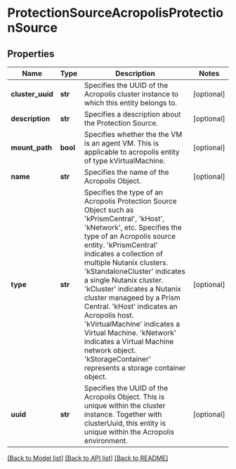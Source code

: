 # ProtectionSourceAcropolisProtectionSource

## Properties
Name | Type | Description | Notes
------------ | ------------- | ------------- | -------------
**cluster_uuid** | **str** | Specifies the UUID of the Acropolis cluster instance to which this entity belongs to. | [optional] 
**description** | **str** | Specifies a description about the Protection Source. | [optional] 
**mount_path** | **bool** | Specifies whether the the VM is an agent VM. This is applicable to acropolis entity of type kVirtualMachine. | [optional] 
**name** | **str** | Specifies the name of the Acropolis Object. | [optional] 
**type** | **str** | Specifies the type of an Acropolis Protection Source Object such as &#39;kPrismCentral&#39;, &#39;kHost&#39;, &#39;kNetwork&#39;, etc. Specifies the type of an Acropolis source entity. &#39;kPrismCentral&#39; indicates a collection of multiple Nutanix clusters. &#39;kStandaloneCluster&#39; indicates a single Nutanix cluster. &#39;kCluster&#39; indicates a Nutanix cluster manageed by a Prism Central. &#39;kHost&#39; indicates an Acropolis host. &#39;kVirtualMachine&#39; indicates a Virtual Machine. &#39;kNetwork&#39; indicates a Virtual Machine network object. &#39;kStorageContainer&#39; represents a storage container object. | [optional] 
**uuid** | **str** | Specifies the UUID of the Acropolis Object. This is unique within the cluster instance. Together with clusterUuid, this entity is unique within the Acropolis environment. | [optional] 

[[Back to Model list]](../README.md#documentation-for-models) [[Back to API list]](../README.md#documentation-for-api-endpoints) [[Back to README]](../README.md)


